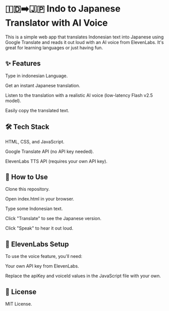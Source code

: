 # 🇮🇩➡️🇯🇵 Indo to Japanese Translator with AI Voice

This is a simple web app that translates Indonesian text into Japanese using Google Translate and reads it out loud with an AI voice from ElevenLabs. It's great for learning languages or just having fun.​

## ✨ Features
Type in indonesian Language.

Get an instant Japanese translation.​

Listen to the translation with a realistic AI voice (low-latency Flash v2.5 model).​

Easily copy the translated text.​

## 🛠️ Tech Stack
HTML, CSS, and JavaScript.​

Google Translate API (no API key needed).​

ElevenLabs TTS API (requires your own API key).​

## 🚀 How to Use
Clone this repository.​

Open index.html in your browser.​

Type some Indonesian text.​

Click "Translate" to see the Japanese version.​

Click "Speak" to hear it out loud.​

## 🔧 ElevenLabs Setup
To use the voice feature, you'll need:​

Your own API key from ElevenLabs.​

Replace the apiKey and voiceId values in the JavaScript file with your own.​

## 📄 License
MIT License.​
